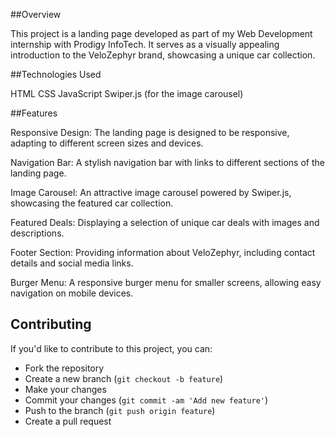 ##Overview

This project is a landing page developed as part of my Web Development internship with Prodigy InfoTech. It serves as a visually appealing introduction to the VeloZephyr brand, showcasing a unique car collection.

##Technologies Used

HTML
CSS
JavaScript
Swiper.js (for the image carousel)

##Features

Responsive Design: The landing page is designed to be responsive, adapting to different screen sizes and devices.

Navigation Bar: A stylish navigation bar with links to different sections of the landing page.

Image Carousel: An attractive image carousel powered by Swiper.js, showcasing the featured car collection.

Featured Deals: Displaying a selection of unique car deals with images and descriptions.

Footer Section: Providing information about VeloZephyr, including contact details and social media links.

Burger Menu: A responsive burger menu for smaller screens, allowing easy navigation on mobile devices.

## Contributing

If you'd like to contribute to this project, you can:

- Fork the repository
- Create a new branch (`git checkout -b feature`)
- Make your changes
- Commit your changes (`git commit -am 'Add new feature'`)
- Push to the branch (`git push origin feature`)
- Create a pull request
